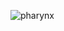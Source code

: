 ![pharynx](https://upload.wikimedia.org/wikipedia/commons/thumb/7/71/Faryngal_consonant.svg/1024px-Faryngal_consonant.svg.png)
